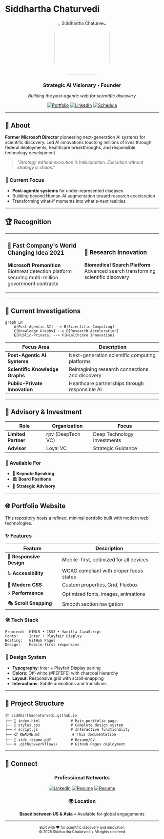 # Siddhartha Chaturvedi

<div align="center">
  <img src="https://media.licdn.com/dms/image/v2/D5603AQHgq8TpWBFHIQ/profile-displayphoto-crop_800_800/B56ZfeEX4VHQAI-/0/1751777378877?e=1761782400&v=beta&t=-NLXMFW6PFHSjoTRHnE1GMwbUdEJKl0h9H3w_2Kyusg" alt="Siddhartha Chaturvedi" width="180" style="border-radius: 25%;">
  
  <h3>Strategic AI Visionary • Founder</h3>
  <p><em>Building the post-agentic web for scientific discovery</em></p>
  
  [![Portfolio](https://img.shields.io/badge/🌐_Portfolio-Live-2563EB?style=for-the-badge)](https://siddharthachaturvedi.github.io)
  [![LinkedIn](https://img.shields.io/badge/LinkedIn-Connect-0A66C2?style=for-the-badge&logo=linkedin&logoColor=white)](https://linkedin.com/in/siddharth)
  [![Schedule](https://img.shields.io/badge/📅_Schedule-15min_Chat-059669?style=for-the-badge)](https://calendly.com/s-sidc/meet)
</div>

---

## 🎯 About

**Former Microsoft Director** pioneering next-generation AI systems for scientific discovery. Led AI innovations touching millions of lives through federal deployments, healthcare breakthroughs, and responsible technology development.

> *"Strategy without execution is hallucination. Execution without strategy is chaos."*

### 🚀 Current Focus
- **Post-agentic systems** for under-represented diseases
- Building beyond Human-AI augmentation toward research acceleration
- Transforming what-if moments into what's-next realities

---

## 🏆 Recognition

<table>
<tr>
<td width="50%">

### 🌟 Fast Company's World Changing Idea 2021
**Microsoft Premonition**  
Biothreat detection platform securing multi-million government contracts

</td>
<td width="50%">

### 🔬 Research Innovation
**Biomedical Search Platform**  
Advanced search transforming scientific discovery

</td>
</tr>
</table>

---

## 🔬 Current Investigations

```mermaid
graph LR
    A[Post-Agentic AI] --> B[Scientific Computing]
    C[Knowledge Graphs] --> D[Research Acceleration]
    E[Public-Private] --> F[Healthcare Innovation]
```

| Focus Area | Description |
|------------|-------------|
| **Post-Agentic AI Systems** | Next-generation scientific computing platforms |
| **Scientific Knowledge Graphs** | Reimagining research connections and discovery |
| **Public-Private Innovation** | Healthcare partnerships through responsible AI |

---

## 💼 Advisory & Investment

<div align="center">

| Role | Organization | Focus |
|------|-------------|-------|
| **Limited Partner** | rpv (DeepTech VC) | Deep Technology Investments |
| **Advisor** | Loyal VC | Strategic Guidance |

</div>

### 🎯 Available For
- 🎤 **Keynote Speaking**
- 🏛️ **Board Positions** 
- 🤝 **Strategic Advisory**

---

## 🌐 Portfolio Website

This repository hosts a refined, minimal portfolio built with modern web technologies.

### ✨ Features

<div align="center">

| Feature | Description |
|---------|-------------|
| 📱 **Responsive Design** | Mobile-first, optimized for all devices |
| ♿ **Accessibility** | WCAG compliant with proper focus states |
| 🎨 **Modern CSS** | Custom properties, Grid, Flexbox |
| ⚡ **Performance** | Optimized fonts, images, animations |
| 🎭 **Scroll Snapping** | Smooth section navigation |

</div>

### 🛠️ Tech Stack

```
Frontend:  HTML5 • CSS3 • Vanilla JavaScript
Fonts:     Inter • Playfair Display
Hosting:   GitHub Pages
Design:    Mobile-first responsive
```

### 🎨 Design System

- **Typography**: Inter + Playfair Display pairing
- **Colors**: Off-white (#FEFEFE) with charcoal hierarchy
- **Layout**: Responsive grid with scroll-snapping
- **Interactions**: Subtle animations and transitions

---

## 📁 Project Structure

```
📦 siddharthachaturvedi.github.io
├── 📄 index.html              # Main portfolio page
├── 🎨 styles.css              # Complete design system
├── ⚡ script.js               # Interactive functionality
├── 📋 README.md               # This documentation
├── 📄 sidc_resume.pdf         # Resume/CV
└── ⚙️ .github/workflows/      # GitHub Pages deployment
```

---

## 🤝 Connect

<div align="center">

### Professional Networks

[![LinkedIn](https://img.shields.io/badge/LinkedIn-/in/siddharth-0A66C2?style=for-the-badge&logo=linkedin&logoColor=white)](https://linkedin.com/in/siddharth)
[![Resume](https://img.shields.io/badge/Resume-Download_PDF-DC2626?style=for-the-badge&logo=adobe&logoColor=white)](./SIDDHARTHA%20CHATURVEDI.pdf)
[![Resume](https://img.shields.io/badge/Resume-Download_PDF-DC2626?style=for-the-badge&logo=adobe&logoColor=white)](./sidc_resume.pdf)

### 🌍 Location
**Based between US & Asia** • Available for global engagements

</div>

---

<div align="center">
  <sub>Built with ❤️ for scientific discovery and innovation</sub><br>
  <sub>© 2025 Siddhartha Chaturvedi • All rights reserved</sub>
</div>